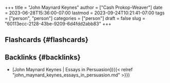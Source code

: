 +++
title = "John Maynard Keynes"
author = ["Cash Prokop-Weaver"]
date = 2023-06-28T15:36:00-07:00
lastmod = 2023-09-24T10:21:41-07:00
tags = ["person", "person"]
categories = ["person"]
draft = false
slug = "60113ecc-2128-43be-9209-6d4fdd2abb83"
+++

## Flashcards {#flashcards}


## Backlinks {#backlinks}

-   [John Maynard Keynes | Essays in Persuasion]({{< relref "john_maynard_keynes_essays_in_persuasion.md" >}})
